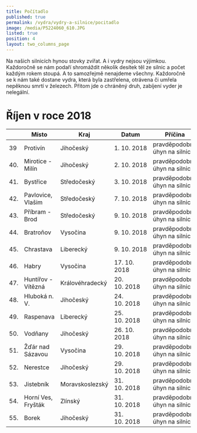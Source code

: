 ```yaml
---
title: Počítadlo
published: true
permalink: /vydra/vydry-a-silnice/pocitadlo
image: /media/P5224060_610.JPG
listed: true
position: 4
layout: two_columns_page
---
```

Na našich silnicích hynou stovky zvířat. A i vydry nejsou výjimkou.
Každoročně se nám podaří shromáždit několik desítek těl ze silnic
a počet každým rokem stoupá. A to samozřejmě nenajdeme
všechny. Každoročně se k nám také dostane vydra, která byla zastřelena,
otrávena či umřela nepěknou smrtí v železech. Přitom jde o chráněný
druh, zabíjení vyder je nelegální.

# Říjen v roce 2018

|     | Místo              | Kraj            | Datum        | Příčina                       |
| --- | ------------------ | --------------- | ------------ | ----------------------------- |
| 39  | Protivín           | Jihočeský       | 1. 10. 2018  | pravděpodobně úhyn na silnici |
| 40. | Mirotice - Milín   | Jihočeský       | 2. 10. 2018  | pravděpodobně úhyn na silnici |
| 41. | Bystřice           | Středočeský     | 3. 10. 2018  | pravděpodobně úhyn na silnici |
| 42. | Pavlovice, Vlašim  | Středočeský     | 7. 10. 2018  | pravděpodobně úhyn na silnici |
| 43. | Příbram - Brod     | Středočeský     | 9. 10. 2018  | pravděpodobně úhyn na silnici |
| 44. | Bratroňov          | Vysočina        | 9. 10. 2018  | pravděpodobně úhyn na silnici |
| 45. | Chrastava          | Liberecký       | 9. 10. 2018  | pravděpodobně úhyn na silnici |
| 46. | Habry              | Vysočina        | 17. 10. 2018 | pravděpodobně úhyn na silnici |
| 47. | Huntířov - Vítězná | Královéhradecký | 20. 10. 2018 | pravděpodobně úhyn na silnici |
| 48. | Hluboká n. V.      | Jihočeský       | 24. 10. 2018 | pravděpodobně úhyn na silnici |
| 49. | Raspenava          | Liberecký       | 25. 10. 2018 | pravděpodobně úhyn na silnici |
| 50. | Vodňany            | Jihočeský       | 26. 10. 2018 | pravděpodobně úhyn na silnici |
| 51. | Žďár nad Sázavou   | Vysočina        | 29. 10. 2018 | pravděpodobně úhyn na silnici |
| 52. | Nerestce           | Jihočeský       | 29. 10. 2018 | pravděpodobně úhyn na silnici |
| 53. | Jistebník          | Moravskoslezský | 31. 10. 2018 | pravděpodobně úhyn na silnici |
| 54. | Horní Ves, Fryšták | Zlínský         | 31. 10. 2018 | pravděpodobně úhyn na silnici |
| 55. | Borek              | Jihočeský       | 31. 10. 2018 | pravděpodobně úhyn na silnici |
